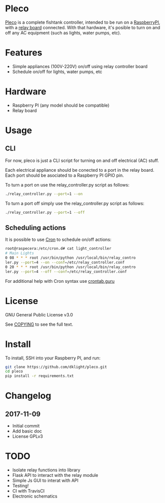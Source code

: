 # Pleco

[Pleco](https://github.com/dklight/pleco) is a complete fishtank controller,
intended to be run on a [RaspberryPI](https://www.raspberrypi.org/), with a
[relay board](https://en.wikipedia.org/wiki/Relay) connected. With that
hardware, it's posible to turn on and off any AC equipment (such as lights,
water pumps, etc).


# Features
 * Simple appliances (100V-220V) on/off using relay controller board
 * Schedule on/off for lights, water pumps, etc


# Hardware
 * Raspberry PI (any model should be compatible)
 * Relay board

# Usage
## CLI
For now, pleco is just a CLI script for turning on and off electrical (AC)
stuff.

Each electrical appliance should be conected to a port in the relay board. Each
port should be asociated to a Raspberry PI GPIO pin.

To turn a port on use the relay_controller.py script as follows:

```bash
./relay_controller.py --port=1 --on
```

To turn a port off simply use the relay_controller.py script as follows:

```bash
./relay_controller.py --port=1 --off
```

## Scheduling actions
It is possible to use [Cron](https://es.m.wikipedia.org/wiki/Cron_(Unix))
to schedule on/off actions:

```bash
root@raspecera:/etc/cron.d# cat light_controller
# Main Lights
0 08 * * * root /usr/bin/python /usr/local/bin/relay_contro
ler.py --port=4 --on --conf=/etc/relay_controller.conf
0 20 * * * root /usr/bin/python /usr/local/bin/relay_contro
ler.py --port=4 --off --conf=/etc/relay_controller.conf
```

For additional help with Cron syntax use [crontab.guru](https://crontab.guru)

# License
GNU General Public License v3.0

See [COPYING](COPYING) to see the full text.


# Install
To install, SSH into your Raspberry PI, and run:

```bash
git clone https://github.com/dklight/pleco.git
cd pleco
pip install -r requirements.txt
```

# Changelog
## 2017-11-09
 * Initial commit
 * Add basic doc
 * License GPLv3


# TODO
 * Isolate relay functions into library
 * Flask API to interact with the relay module
 * Simple Js GUI to interat with API
 * Testing!
 * CI with TravisCI
 * Electronic schematics
